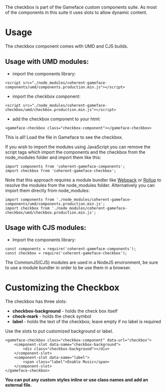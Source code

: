 The checkbox is part of the Gameface custom components suite. As most of the components in this suite it uses slots to allow dynamic content.


Usage
===================
The checkbox component comes with UMD and CJS builds.

## Usage with UMD modules:

* import the components library:

~~~~{.html}
<script src="./node_modules/coherent-gameface-components/umd/components.production.min.js"></script>
~~~~

* import the checkbox component:

~~~~{.html}
<script src="./node_modules/coherent-gameface-checkbox/umd/checkbox.production.min.js"></script>
~~~~

* add the checkbox component to your html:

~~~~{.html}
<gameface-checkbox class="checkbox-component"></gameface-checkbox>
~~~~

This is all! Load the file in Gameface to see the checkbox.

If you wish to import the modules using JavaScript you can remove the script tags
which import the components and the checkbox from the node_modules folder and import them like this:

~~~~{.js}
import components from 'coherent-gameface-components';
import checkbox from 'coherent-gameface-checkbox';
~~~~

Note that this approach requires a module bundler like [Webpack](https://webpack.js.org/) or [Rollup](https://rollupjs.org/guide/en/) to resolve the
modules from the node_modules folder. Alternatively you can import them directly from node_modules:

~~~~{.js}
import components from './node_modules/coherent-gameface-components/umd/components.production.min.js';
import checkbox from './node_modules/coherent-gameface-checkbox/umd/checkbox.production.min.js';
~~~~

## Usage with CJS modules:

* Import the components library:

~~~~{.js}
const components = require('coherent-gameface-components');
const checkbox = require('coherent-gameface-checkbox');
~~~~

The CommonJS(CJS) modules are used in a NodeJS environment, be sure to use a module
bundler in order to be use them in a browser.


Customizing the Checkbox
=========================

The checkbox has three slots:
- **checkbox-background** - holds the check box itself
- **check-mark** - holds the check symbol
- **label** - holds the text of the checkbox; leave empty if no label is required

Use the slots to put customized background or label.

~~~~{.html}
<gameface-checkbox class="checkbox-component" data-url="checkbox">
    <component-slot data-name="checkbox-background">
        <div class="checkbox-background"></div>
    </component-slot>
    <component-slot data-name="label">
        <span class="label">Enable Music</span>
    </component-slot>
</gameface-checkbox>
~~~~


**You can put any custom styles inline or use class names and add an external file.**